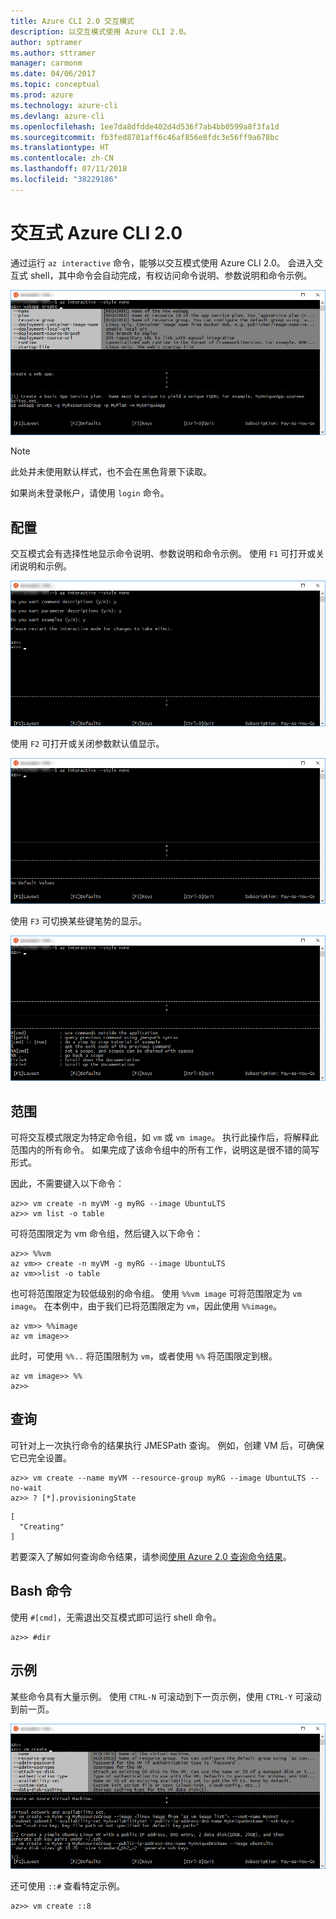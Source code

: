 ```yaml
---
title: Azure CLI 2.0 交互模式
description: 以交互模式使用 Azure CLI 2.0。
author: sptramer
ms.author: sttramer
manager: carmonm
ms.date: 04/06/2017
ms.topic: conceptual
ms.prod: azure
ms.technology: azure-cli
ms.devlang: azure-cli
ms.openlocfilehash: 1ee7da8dfdde402d4d536f7ab4bb0599a8f3fa1d
ms.sourcegitcommit: fb3fed8701aff6c46af856e8fdc3e56ff9a678bc
ms.translationtype: HT
ms.contentlocale: zh-CN
ms.lasthandoff: 07/11/2018
ms.locfileid: "38229186"
---
```

# <a name="interactive-azure-cli-20"></a>交互式 Azure CLI 2.0

通过运行 `az interactive` 命令，能够以交互模式使用 Azure CLI 2.0。
会进入交互式 shell，其中命令会自动完成，有权访问命令说明、参数说明和命令示例。

![交互模式](./media/interactive-azure-cli/webapp-create.png)

> [!NOTE]
> 此处并未使用默认样式，也不会在黑色背景下读取。

如果尚未登录帐户，请使用 `login` 命令。

## <a name="configure"></a>配置

交互模式会有选择性地显示命令说明、参数说明和命令示例。
使用 `F1` 可打开或关闭说明和示例。

![说明和示例](./media/interactive-azure-cli/descriptions-and-examples.png)

使用 `F2` 可打开或关闭参数默认值显示。

![默认值](./media/interactive-azure-cli/defaults.png)

使用 `F3` 可切换某些键笔势的显示。

![笔势](./media/interactive-azure-cli/gestures.png)

## <a name="scope"></a>范围

可将交互模式限定为特定命令组，如 `vm` 或 `vm image`。
执行此操作后，将解释此范围内的所有命令。
如果完成了该命令组中的所有工作，说明这是很不错的简写形式。

因此，不需要键入以下命令：

```azurecli
az>> vm create -n myVM -g myRG --image UbuntuLTS
az>> vm list -o table
```

可将范围限定为 vm 命令组，然后键入以下命令：

```azurecli
az>> %%vm
az vm>> create -n myVM -g myRG --image UbuntuLTS
az vm>>list -o table
```

也可将范围限定为较低级别的命令组。
使用 `%%vm image` 可将范围限定为 `vm image`。
在本例中，由于我们已将范围限定为 `vm`，因此使用 `%%image`。

```azurecli
az vm>> %%image
az vm image>>
```

此时，可使用 `%%..` 将范围限制为 `vm`，或者使用 `%%` 将范围限定到根。

```azurecli
az vm image>> %%
az>>
```

## <a name="query"></a>查询

可针对上一次执行命令的结果执行 JMESPath 查询。
例如，创建 VM 后，可确保它已完全设置。

```azurecli
az>> vm create --name myVM --resource-group myRG --image UbuntuLTS --no-wait
az>> ? [*].provisioningState
```

```output
[
  "Creating"
]
```

若要深入了解如何查询命令结果，请参阅[使用 Azure 2.0 查询命令结果](query-azure-cli.md)。

## <a name="bash-commands"></a>Bash 命令

使用 `#[cmd]`，无需退出交互模式即可运行 shell 命令。

```azurecli
az>> #dir
```

## <a name="examples"></a>示例

某些命令具有大量示例。
使用 `CTRL-N` 可滚动到下一页示例，使用 `CTRL-Y` 可滚动到前一页。

![示例](./media/interactive-azure-cli/examples.png)

还可使用 `::#` 查看特定示例。

```azurecli
az>> vm create ::8
```
